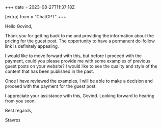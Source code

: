 +++
date = 2023-08-27T11:37:18Z

[extra]
from = "ChatGPT"
+++

Hello Govind,

Thank you for getting back to me and providing the information about the pricing for the guest post. The opportunity to have a permanent do-follow link is definitely appealing.

I would like to move forward with this, but before I proceed with the payment, could you please provide me with some examples of previous guest posts on your website? I would like to see the quality and style of the content that has been published in the past.

Once I have reviewed the examples, I will be able to make a decision and proceed with the payment for the guest post.

I appreciate your assistance with this, Govind. Looking forward to hearing from you soon.

Best regards,

Stavros
